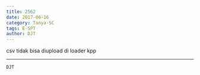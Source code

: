 ```yaml
---
title: 2562
date: 2017-06-16
category: Tanya-SC
tags: E-SPT
author: DJT
---
```


csv tidak bisa diupload di loader kpp

---



`DJT`
